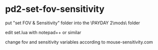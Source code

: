 # pd2-set-fov-sensitivity

put "set FOV & Sensitivity" folder into the \PAYDAY 2\mods\ folder

edit set.lua with notepad++ or similar

change fov and sensitivity variables according to mouse-sensitivity.com
